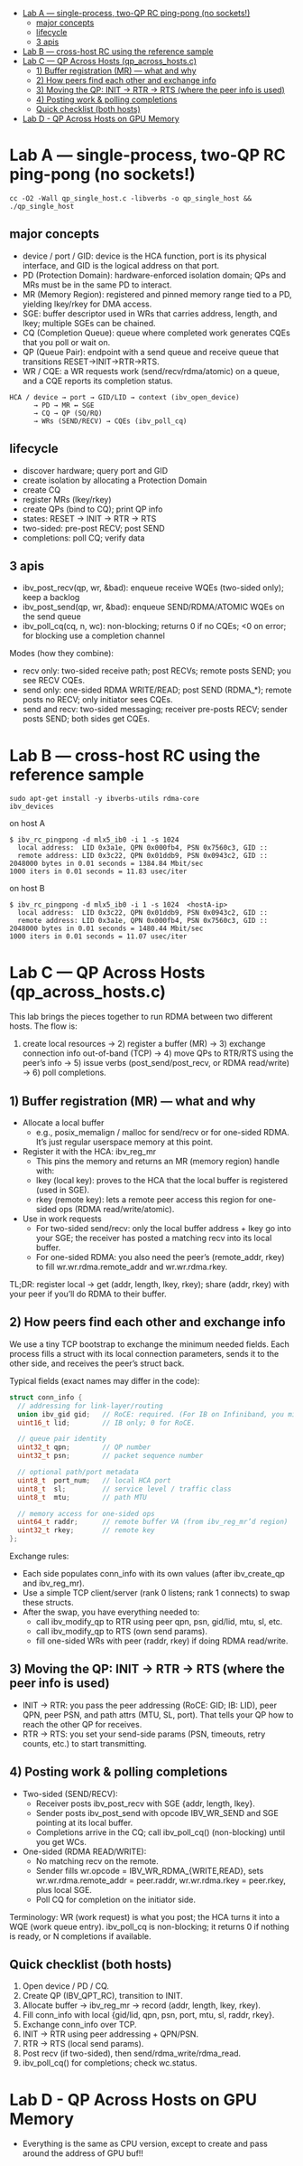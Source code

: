 - [Lab A — single-process, two-QP RC ping-pong (no sockets!)](#lab-a--single-process-two-qp-rc-ping-pong-no-sockets)
  - [major concepts](#major-concepts)
  - [lifecycle](#lifecycle)
  - [3 apis](#3-apis)
- [Lab B — cross-host RC using the reference sample](#lab-b--cross-host-rc-using-the-reference-sample)
- [Lab C — QP Across Hosts (qp\_across\_hosts.c)](#lab-c--qp-across-hosts-qp_across_hostsc)
  - [1) Buffer registration (MR) — what and why](#1-buffer-registration-mr--what-and-why)
  - [2) How peers find each other and exchange info](#2-how-peers-find-each-other-and-exchange-info)
  - [3) Moving the QP: INIT → RTR → RTS (where the peer info is used)](#3-moving-the-qp-init--rtr--rts-where-the-peer-info-is-used)
  - [4) Posting work \& polling completions](#4-posting-work--polling-completions)
  - [Quick checklist (both hosts)](#quick-checklist-both-hosts)
- [Lab D - QP Across Hosts on GPU Memory](#lab-d---qp-across-hosts-on-gpu-memory)

# Lab A — single-process, two-QP RC ping-pong (no sockets!)
```
cc -O2 -Wall qp_single_host.c -libverbs -o qp_single_host && ./qp_single_host
```
## major concepts

 - device / port / GID: device is the HCA function, port is its physical interface, and GID is the logical address on that port.
 - PD (Protection Domain): hardware-enforced isolation domain; QPs and MRs must be in the same PD to interact.
 - MR (Memory Region): registered and pinned memory range tied to a PD, yielding lkey/rkey for DMA access.
 - SGE: buffer descriptor used in WRs that carries address, length, and lkey; multiple SGEs can be chained.
 - CQ (Completion Queue): queue where completed work generates CQEs that you poll or wait on.
 - QP (Queue Pair): endpoint with a send queue and receive queue that transitions RESET→INIT→RTR→RTS.
 - WR / CQE: a WR requests work (send/recv/rdma/atomic) on a queue, and a CQE reports its completion status.

```
HCA / device → port → GID/LID → context (ibv_open_device)
      → PD → MR ↔ SGE
      → CQ → QP (SQ/RQ)
      → WRs (SEND/RECV) → CQEs (ibv_poll_cq)
```

## lifecycle

- discover hardware; query port and GID
- create isolation by allocating a Protection Domain
- create CQ
- register MRs (lkey/rkey)
- create QPs (bind to CQ); print QP info
- states: RESET → INIT → RTR → RTS
- two-sided: pre-post RECV; post SEND
- completions: poll CQ; verify data

## 3 apis

- ibv_post_recv(qp, wr, &bad): enqueue receive WQEs (two-sided only); keep a backlog
- ibv_post_send(qp, wr, &bad): enqueue SEND/RDMA/ATOMIC WQEs on the send queue
- ibv_poll_cq(cq, n, wc): non-blocking; returns 0 if no CQEs; <0 on error; for blocking use a completion channel

Modes (how they combine):
- recv only: two-sided receive path; post RECVs; remote posts SEND; you see RECV CQEs.
- send only: one-sided RDMA WRITE/READ; post SEND (RDMA_*); remote posts no RECV; only initiator sees CQEs.
- send and recv: two-sided messaging; receiver pre-posts RECV; sender posts SEND; both sides get CQEs.


# Lab B — cross-host RC using the reference sample

```
sudo apt-get install -y ibverbs-utils rdma-core
ibv_devices
```

on host A
```
$ ibv_rc_pingpong -d mlx5_ib0 -i 1 -s 1024
  local address:  LID 0x3a1e, QPN 0x000fb4, PSN 0x7560c3, GID ::
  remote address: LID 0x3c22, QPN 0x01ddb9, PSN 0x0943c2, GID ::
2048000 bytes in 0.01 seconds = 1384.84 Mbit/sec
1000 iters in 0.01 seconds = 11.83 usec/iter
```

on host B
```
$ ibv_rc_pingpong -d mlx5_ib0 -i 1 -s 1024  <hostA-ip>
  local address:  LID 0x3c22, QPN 0x01ddb9, PSN 0x0943c2, GID ::
  remote address: LID 0x3a1e, QPN 0x000fb4, PSN 0x7560c3, GID ::
2048000 bytes in 0.01 seconds = 1480.44 Mbit/sec
1000 iters in 0.01 seconds = 11.07 usec/iter
```

# Lab C — QP Across Hosts (qp_across_hosts.c)

This lab brings the pieces together to run RDMA between two different hosts. The flow is:
1) create local resources → 2) register a buffer (MR) → 3) exchange connection info out-of-band (TCP) → 4) move QPs to RTR/RTS using the peer’s info → 5) issue verbs (post_send/post_recv, or RDMA read/write) → 6) poll completions.

## 1) Buffer registration (MR) — what and why
- Allocate a local buffer
  - e.g., posix_memalign / malloc for send/recv or for one-sided RDMA. It’s just regular userspace memory at this point.
- Register it with the HCA: ibv_reg_mr
  - This pins the memory and returns an MR (memory region) handle with:
  - lkey (local key): proves to the HCA that the local buffer is registered (used in SGE).
  - rkey (remote key): lets a remote peer access this region for one-sided ops (RDMA read/write/atomic).
- Use in work requests
  - For two-sided send/recv: only the local buffer address + lkey go into your SGE; the receiver has posted a matching recv into its local buffer.
  - For one-sided RDMA: you also need the peer’s (remote_addr, rkey) to fill wr.wr.rdma.remote_addr and wr.wr.rdma.rkey.

TL;DR: register local → get (addr, length, lkey, rkey); share (addr, rkey) with your peer if you’ll do RDMA to their buffer.

## 2) How peers find each other and exchange info

We use a tiny TCP bootstrap to exchange the minimum needed fields. Each process fills a struct with its local connection parameters, sends it to the other side, and receives the peer’s struct back.

Typical fields (exact names may differ in the code):

```c
struct conn_info {
  // addressing for link-layer/routing
  union ibv_gid gid;   // RoCE: required. (For IB on Infiniband, you might use LID.)
  uint16_t lid;        // IB only; 0 for RoCE.

  // queue pair identity
  uint32_t qpn;        // QP number
  uint32_t psn;        // packet sequence number

  // optional path/port metadata
  uint8_t  port_num;   // local HCA port
  uint8_t  sl;         // service level / traffic class
  uint8_t  mtu;        // path MTU

  // memory access for one-sided ops
  uint64_t raddr;      // remote buffer VA (from ibv_reg_mr’d region)
  uint32_t rkey;       // remote key
};
```

Exchange rules:
- Each side populates conn_info with its own values (after ibv_create_qp and ibv_reg_mr).
- Use a simple TCP client/server (rank 0 listens; rank 1 connects) to swap these structs.
- After the swap, you have everything needed to:
  - call ibv_modify_qp to RTR using peer qpn, psn, gid/lid, mtu, sl, etc.
  - call ibv_modify_qp to RTS (own send params).
  - fill one-sided WRs with peer (raddr, rkey) if doing RDMA read/write.

## 3) Moving the QP: INIT → RTR → RTS (where the peer info is used)
- INIT → RTR: you pass the peer addressing (RoCE: GID; IB: LID), peer QPN, peer PSN, and path attrs (MTU, SL, port). That tells your QP how to reach the other QP for receives.
- RTR → RTS: you set your send-side params (PSN, timeouts, retry counts, etc.) to start transmitting.

## 4) Posting work & polling completions
- Two-sided (SEND/RECV):
  - Receiver posts ibv_post_recv with SGE {addr, length, lkey}.
  - Sender posts ibv_post_send with opcode IBV_WR_SEND and SGE pointing at its local buffer.
  - Completions arrive in the CQ; call ibv_poll_cq() (non-blocking) until you get WCs.
- One-sided (RDMA READ/WRITE):
  - No matching recv on the remote.
  - Sender fills wr.opcode = IBV_WR_RDMA_{WRITE,READ}, sets wr.wr.rdma.remote_addr = peer.raddr, wr.wr.rdma.rkey = peer.rkey, plus local SGE.
  - Poll CQ for completion on the initiator side.

Terminology: WR (work request) is what you post; the HCA turns it into a WQE (work queue entry). ibv_poll_cq is non-blocking; it returns 0 if nothing is ready, or N completions if available.

## Quick checklist (both hosts)
1. Open device / PD / CQ.
2. Create QP (IBV_QPT_RC), transition to INIT.
3. Allocate buffer → ibv_reg_mr → record (addr, length, lkey, rkey).
4. Fill conn_info with local {gid/lid, qpn, psn, port, mtu, sl, raddr, rkey}.
5. Exchange conn_info over TCP.
6. INIT → RTR using peer addressing + QPN/PSN.
7. RTR → RTS (local send params).
8. Post recv (if two-sided), then send/rdma_write/rdma_read.
9. ibv_poll_cq() for completions; check wc.status.


# Lab D - QP Across Hosts on GPU Memory
- Everything is the same as CPU version, except to create and pass around the address of GPU buf!!